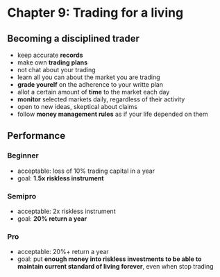 # Chapter 9: Trading for a living

## Becoming a **disciplined trader**
- keep accurate **records**
- make own **trading plans**
- not chat about your trading
- learn all you can about the market you are trading
- **grade yourelf** on the adherence to your writte plan
- allot a certain amount of **time** to the market each day
- **monitor** selected markets daily, regardless of their activity
- open to new ideas, skeptical about claims
- follow **money management rules** as if your life depended on them

## Performance 
### Beginner
- acceptable: loss of 10% trading capital in a year
- goal:       **1.5x riskless instrument**

### Semipro
- acceptable: 2x riskless instrument
- goal:       **20% return a year**

### Pro
- acceptable: 20%+ return a year
- goal:       put **enough money into riskless investments to be able to maintain current standard of living forever**, even when stop trading
